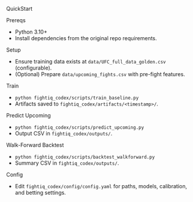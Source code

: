 QuickStart

Prereqs
- Python 3.10+
- Install dependencies from the original repo requirements.

Setup
- Ensure training data exists at `data/UFC_full_data_golden.csv` (configurable).
- (Optional) Prepare `data/upcoming_fights.csv` with pre-fight features.

Train
- `python fightiq_codex/scripts/train_baseline.py`
- Artifacts saved to `fightiq_codex/artifacts/<timestamp>/`.

Predict Upcoming
- `python fightiq_codex/scripts/predict_upcoming.py`
- Output CSV in `fightiq_codex/outputs/`.

Walk-Forward Backtest
- `python fightiq_codex/scripts/backtest_walkforward.py`
- Summary CSV in `fightiq_codex/outputs/`.

Config
- Edit `fightiq_codex/config/config.yaml` for paths, models, calibration, and betting settings.

